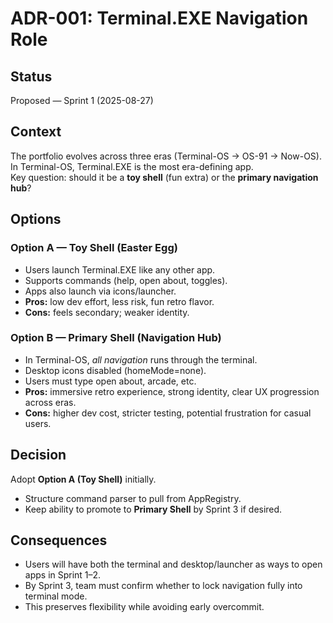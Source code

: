 # ADR-001: Terminal.EXE Navigation Role

## Status
Proposed — Sprint 1 (2025-08-27)

## Context
The portfolio evolves across three eras (Terminal-OS → OS-91 → Now-OS).  
In Terminal-OS, Terminal.EXE is the most era-defining app.  
Key question: should it be a **toy shell** (fun extra) or the **primary navigation hub**?

## Options
### Option A — Toy Shell (Easter Egg)
- Users launch Terminal.EXE like any other app.
- Supports commands (help, open about, toggles).
- Apps also launch via icons/launcher.
- **Pros:** low dev effort, less risk, fun retro flavor.
- **Cons:** feels secondary; weaker identity.

### Option B — Primary Shell (Navigation Hub)
- In Terminal-OS, *all navigation* runs through the terminal.
- Desktop icons disabled (homeMode=none).
- Users must type open about, arcade, etc.
- **Pros:** immersive retro experience, strong identity, clear UX progression across eras.
- **Cons:** higher dev cost, stricter testing, potential frustration for casual users.

## Decision
Adopt **Option A (Toy Shell)** initially.  
- Structure command parser to pull from AppRegistry.  
- Keep ability to promote to **Primary Shell** by Sprint 3 if desired.

## Consequences
- Users will have both the terminal and desktop/launcher as ways to open apps in Sprint 1–2.
- By Sprint 3, team must confirm whether to lock navigation fully into terminal mode.
- This preserves flexibility while avoiding early overcommit.